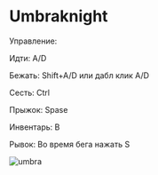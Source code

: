 # Umbraknight
Управление:

Идти: A/D

Бежать: Shift+A/D или дабл клик A/D

Сесть: Ctrl

Прыжок: Spase

Инвентарь: B

Рывок: Во время бега нажать S

![umbra](https://github.com/user-attachments/assets/34eb9029-dcc2-4eed-913d-287c8112c37f)
